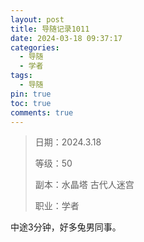 ```yaml
---
layout: post
title: 导随记录1011
date: 2024-03-18 09:37:17
categories:
  - 导随
  - 学者
tags:
  - 导随
pin: true
toc: true
comments: true
---
```

> 日期：2024.3.18
>
> 等级：50
>
> 副本：水晶塔 古代人迷宫
>
> 职业：学者

中途3分钟，好多兔男同事。